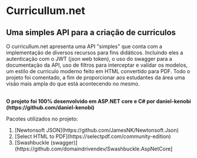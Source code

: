 <h1>Curricullum.net</h1>
<h2>Uma simples API para a criação de curriculos</h2>
<p>O curricullum.net apresenta uma API "simples" que conta com a implementação de diversos
recursos para fins didáticos. Incluindo eles a autenticação com o JWT (json web token), o uso do swagger para a documentação da API, uso de filtros para interceptar e validar os modelos, um estilo de curriculo moderno feito em HTML convertido para PDF. Todo o projeto foi comentado, a fim de proporcionar aos estudantes da área uma visão mais ampla do que está acontecendo no mesmo.</p> 

<p><b></br>O projeto foi 100% desenvolvido em ASP.NET core e C# por daniel-kenobi (https://github.com/daniel-kenobi)</b></p>


<p>Pacotes utilizados no projeto:</p>
<ol>
<li>[Newtonsoft JSON](https://github.com/JamesNK/Newtonsoft.Json)</li>
<li>[Select HTML to PDF](https://selectpdf.com/community-edition)</li>
<li>[Swashbuckle (swagger)](https://github.com/domaindrivendev/Swashbuckle.AspNetCore]</li>
</ol>